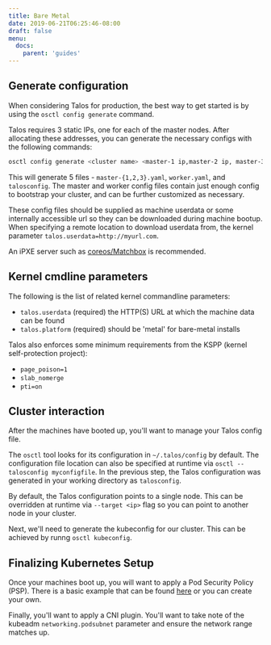 ```yaml
---
title: Bare Metal
date: 2019-06-21T06:25:46-08:00
draft: false
menu:
  docs:
    parent: 'guides'
---
```


## Generate configuration

When considering Talos for production, the best way to get started is by using the `osctl config generate` command.

Talos requires 3 static IPs, one for each of the master nodes.
After allocating these addresses, you can generate the necessary configs with the following commands:

```bash
osctl config generate <cluster name> <master-1 ip,master-2 ip, master-3 ip>
```

This will generate 5 files - `master-{1,2,3}.yaml`, `worker.yaml`, and `talosconfig`.
The master and worker config files contain just enough config to bootstrap your cluster, and can be further customized as necessary.

These config files should be supplied as machine userdata or some internally accessible url so they can be downloaded during machine bootup.
When specifying a remote location to download userdata from, the kernel parameter `talos.userdata=http://myurl.com`.

An iPXE server such as [coreos/Matchbox](https://github.com/poseidon/matchbox) is recommended.

## Kernel cmdline parameters

The following is the list of related kernel commandline parameters:

- `talos.userdata` (required) the HTTP(S) URL at which the machine data can be found
- `talos.platform` (required) should be 'metal' for bare-metal installs

Talos also enforces some minimum requirements from the KSPP (kernel self-protection project):

- `page_poison=1`
- `slab_nomerge`
- `pti=on`

## Cluster interaction

After the machines have booted up, you'll want to manage your Talos config file.

The `osctl` tool looks for its configuration in `~/.talos/config` by default.
The configuration file location can also be specified at runtime via `osctl --talosconfig myconfigfile`.
In the previous step, the Talos configuration was generated in your working directory as `talosconfig`.

By default, the Talos configuration points to a single node.
This can be overridden at runtime via `--target <ip>` flag so you can point to another node in your cluster.

Next, we'll need to generate the kubeconfig for our cluster.
This can be achieved by runng `osctl kubeconfig`.

## Finalizing Kubernetes Setup

Once your machines boot up, you will want to apply a Pod Security Policy (PSP).
There is a basic example that can be found [here](https://raw.githubusercontent.com/talos-systems/talos/master/hack/dev/manifests/psp.yaml) or you can create your own.

Finally, you'll want to apply a CNI plugin.
You'll want to take note of the kubeadm `networking.podsubnet` parameter and ensure the network range matches up.
